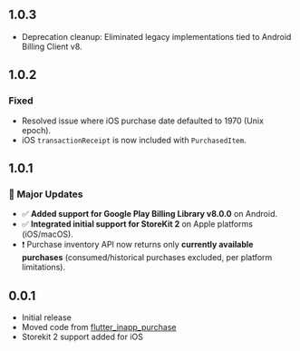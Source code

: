 ## 1.0.3
- Deprecation cleanup: Eliminated legacy implementations tied to Android Billing Client v8.

## 1.0.2

### Fixed
- Resolved issue where iOS purchase date defaulted to 1970 (Unix epoch).
- iOS `transactionReceipt` is now included with `PurchasedItem`.

## 1.0.1

### 🚀 Major Updates
- ✅ **Added support for Google Play Billing Library v8.0.0** on Android.
- ✅ **Integrated initial support for StoreKit 2** on Apple platforms (iOS/macOS).
- ❗ Purchase inventory API now returns only **currently available purchases** (consumed/historical purchases excluded, per platform limitations).

## 0.0.1

- Initial release 
- Moved code from [flutter_inapp_purchase](https://github.com/hyochan/flutter_inapp_purchase)
- Storekit 2 support added for iOS
